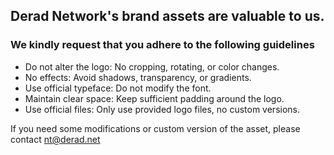 ## Derad Network's brand assets are valuable to us.
### We kindly request that you adhere to the following guidelines

- Do not alter the logo: No cropping, rotating, or color changes.  
- No effects: Avoid shadows, transparency, or gradients.  
- Use official typeface: Do not modify the font.  
- Maintain clear space: Keep sufficient padding around the logo.  
- Use official files: Only use provided logo files, no custom versions.

If you need some modifications or custom version of the asset, please contact nt@derad.net
